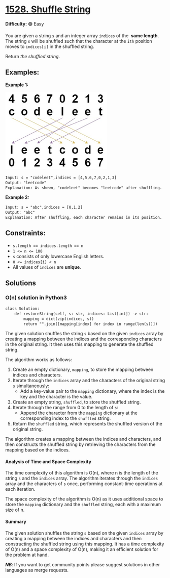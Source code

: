 # [1528. Shuffle String](https://leetcode.com/problems/shuffle-string/description/)

**Difficulty:** :green_circle: Easy

You are given a string `s` and an integer array `indices` of the 
**same length**. The string `s` will be shuffled such that the character at 
the `ith` position moves to `indices[i]` in the shuffled string.

Return *the shuffled string*.

## Examples:

**Example 1:**

![033_01.jpeg](./resources/033_01.jpeg)

```
Input: s = "codeleet",indices = [4,5,6,7,0,2,1,3]
Output: "leetcode"
Explanation: As shown, "codeleet" becomes "leetcode" after shuffling.

```

**Example 2:**

```
Input: s = "abc",indices = [0,1,2]
Output: "abc"
Explanation: After shuffling, each character remains in its position.

```

## Constraints:

- `s.length == indices.length == n`
- `1 <= n <= 100`
- `s` consists of only lowercase English letters.
- `0 <= indices[i] < n`
- All values of `indices` are **unique**.


## Solutions

### O(n) solution in Python3

```python3
class Solution:
    def restoreString(self, s: str, indices: List[int]) -> str:
        mapping = dict(zip(indices, s))
        return "".join([mapping[index] for index in range(len(s))])
```

The given solution shuffles the string `s` based on the given `indices` array by creating a mapping between the indices and the corresponding characters in the original string. It then uses this mapping to generate the shuffled string.

The algorithm works as follows:
1. Create an empty dictionary, `mapping`, to store the mapping between indices and characters.
2. Iterate through the `indices` array and the characters of the original string `s` simultaneously:
   - Add a key-value pair to the `mapping` dictionary, where the index is the key and the character is the value.
3. Create an empty string, `shuffled`, to store the shuffled string.
4. Iterate through the range from 0 to the length of `s`:
   - Append the character from the `mapping` dictionary at the corresponding index to the `shuffled` string.
5. Return the `shuffled` string, which represents the shuffled version of the original string.

The algorithm creates a mapping between the indices and characters, and then constructs the shuffled string by retrieving the characters from the mapping based on the indices.

#### Analysis of Time and Space Complexity

The time complexity of this algorithm is O(n), where n is the length of the string `s` and the `indices` array. The algorithm iterates through the `indices` array and the characters of `s` once, performing constant-time operations at each iteration.

The space complexity of the algorithm is O(n) as it uses additional space to store the `mapping` dictionary and the `shuffled` string, each with a maximum size of n.

#### Summary

The given solution shuffles the string `s` based on the given `indices` array by creating a mapping between the indices and characters and then constructing the shuffled string using this mapping. It has a time complexity of O(n) and a space complexity of O(n), making it an efficient solution for the problem at hand.

***NB***: If you want to get community points please suggest solutions in other languages as merge requests.
